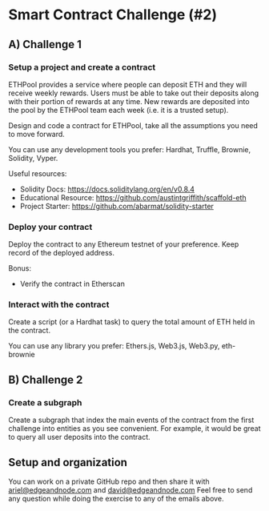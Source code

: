 # Smart Contract Challenge (#2)

## A) Challenge 1

### Setup a project and create a contract

ETHPool provides a service where people can deposit ETH and they will receive weekly rewards. Users must be able to take out their deposits along with their portion of rewards at any time. New rewards are deposited into the pool by the ETHPool team each week (i.e. it is a trusted setup).

Design and code a contract for ETHPool, take all the assumptions you need to move forward.

You can use any development tools you prefer: Hardhat, Truffle, Brownie, Solidity, Vyper.

Useful resources:
- Solidity Docs: https://docs.soliditylang.org/en/v0.8.4
- Educational Resource: https://github.com/austintgriffith/scaffold-eth
- Project Starter: https://github.com/abarmat/solidity-starter

### Deploy your contract

Deploy the contract to any Ethereum testnet of your preference. Keep record of the deployed address.

Bonus:
- Verify the contract in Etherscan

### Interact with the contract

Create a script (or a Hardhat task) to query the total amount of ETH held in the contract.

You can use any library you prefer: Ethers.js, Web3.js, Web3.py, eth-brownie

## B) Challenge 2

### Create a subgraph

Create a subgraph that index the main events of the contract from the first challenge into entities as you see convenient. For example, it would be great to query all user deposits into the contract.

## Setup and organization

You can work on a private GitHub repo and then share it with ariel@edgeandnode.com and david@edgeandnode.com
Feel free to send any question while doing the exercise to any of the emails above.
